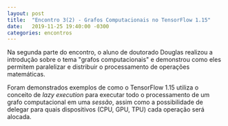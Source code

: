 ```yaml
---
layout: post
title:  "Encontro 3(2) - Grafos Computacionais no TensorFlow 1.15"
date:   2019-11-25 19:40:00 -0300
categories: encontros
---
```

Na segunda parte do encontro, o aluno de doutorado Douglas realizou a introdução sobre o tema "grafos computacionais" e demonstrou como eles permitem paralelizar e distribuir o processamento de operações matemáticas.

Foram demonstrados exemplos de como o TensorFlow 1.15 utiliza o conceito de _lazy execution_ para executar todo o processamento de um grafo computacional em uma _sessão_, assim como a possibilidade de delegar para quais dispositivos (CPU, GPU, TPU) cada operação será alocada.

<script src="https://gist.github.com/douglasrizzo/99437e0ea9f36a1f07a0c61181090e9e.js"></script>